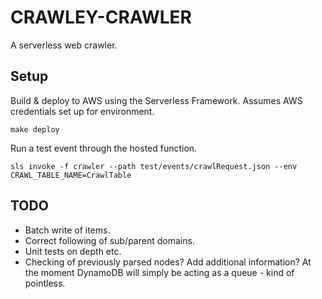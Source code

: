 # CRAWLEY-CRAWLER

A serverless web crawler.

## Setup

Build & deploy to AWS using the Serverless Framework. Assumes AWS credentials set up for environment.

```
make deploy
```

Run a test event through the hosted function.

```
sls invoke -f crawler --path test/events/crawlRequest.json --env CRAWL_TABLE_NAME=CrawlTable
```


## TODO

* Batch write of items.
* Correct following of sub/parent domains.
* Unit tests on depth etc.
* Checking of previously parsed nodes? Add additional information? At the moment DynamoDB will simply be acting
as a queue - kind of pointless.